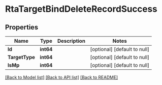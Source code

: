 # RtaTargetBindDeleteRecordSuccess

## Properties
Name | Type | Description | Notes
------------ | ------------- | ------------- | -------------
**Id** | **int64** |  | [optional] [default to null]
**TargetType** | **int64** |  | [optional] [default to null]
**IsMp** | **int64** |  | [optional] [default to null]

[[Back to Model list]](../README.md#documentation-for-models) [[Back to API list]](../README.md#documentation-for-api-endpoints) [[Back to README]](../README.md)


